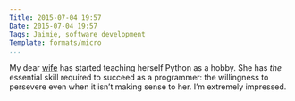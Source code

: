 ```yaml
---
Title: 2015-07-04 19:57
Date: 2015-07-04 19:57
Tags: Jaimie, software development
Template: formats/micro
...
```


My dear [wife] has started teaching herself Python as a hobby. She has *the*
essential skill required to succeed as a programmer: the willingness to
persevere even when it isn’t making sense to her. I’m extremely impressed.

[wife]: http://jaimiekrycho.com

